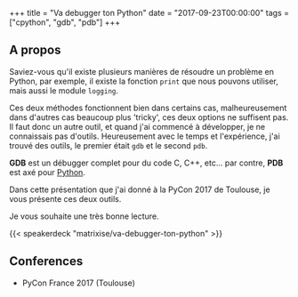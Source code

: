 +++
title = "Va debugger ton Python"
date = "2017-09-23T00:00:00"
tags = ["cpython", "gdb", "pdb"]
+++

## A propos

Saviez-vous qu'il existe plusieurs manières de résoudre un problème en Python,
par exemple, il existe la fonction `print` que nous pouvons utiliser, mais aussi
le module `logging`. 

Ces deux méthodes fonctionnent bien dans certains cas, malheureusement dans
d'autres cas beaucoup plus 'tricky', ces deux options ne suffisent pas. Il faut
donc un autre outil, et quand j'ai commencé à développer, je ne connaissais pas
d'outils. Heureusement avec le temps et l'expérience, j'ai trouvé des outils, le
premier était `gdb` et le second `pdb`.

**GDB** est un débugger complet pour du code C, C++, etc... par contre, **PDB**
est axé pour [Python](https://www.python.org).

Dans cette présentation que j'ai donné à la PyCon 2017 de Toulouse, je vous
présente ces deux outils.

Je vous souhaite une très bonne lecture.

{{< speakerdeck "matrixise/va-debugger-ton-python" >}}

## Conferences

* PyCon France 2017 (Toulouse)

